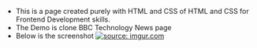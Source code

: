 - This is a page created purely with HTML and CSS of HTML and CSS for Frontend Development skills.<br> 
- The Demo is clone BBC Technology News page<br> 
- Below is the screenshot <a href="https://imgur.com/AIHYWPc"><img src="https://i.imgur.com/AIHYWPc.png" title="source: imgur.com" /></a>
